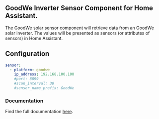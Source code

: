 ## GoodWe Inverter Sensor Component for Home Assistant.

The GoodWe solar sensor component will retrieve data from an GoodWe solar inverter.
The values will be presented as sensors (or attributes of sensors) in Home Assistant.

## Configuration

``` YAML
sensor:
  - platform: goodwe
    ip_address: 192.168.100.100
    #port: 8899
    #scan_interval: 30
    #sensor_name_prefix: GoodWe
```

### Documentation

Find the full documentation [here](https://github.com/mletenay/home-assistant-goodwe-inverter).